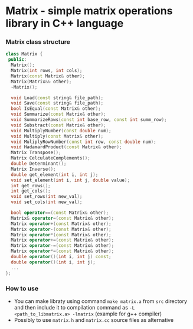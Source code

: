 # Matrix - simple matrix operations library in C++ language

### Matrix class structure

```c++
class Matrix {
 public:
  Matrix();
  Matrix(int rows, int cols);
  Matrix(const Matrix& other);
  Matrix(Matrix&& other);
  ~Matrix();

  void Load(const string& file_path);
  void Save(const string& file_path);
  bool IsEqual(const Matrix& other);
  void Summarize(const Matrix& other);
  void SummarizeRows(const int base_row, const int summ_row);
  void Substract(const Matrix& other);
  void MultiplyNumber(const double num);
  void Multiply(const Matrix& other);
  void MuliplyRowNumber(const int row, const double num);
  void HadamardProduct(const Matrix& other);
  Matrix Transpose();
  Matrix CelculateComplements();
  double Determinant();
  Matrix Inverse();
  double get_element(int i, int j);
  void set_element(int i, int j, double value);
  int get_rows();
  int get_cols();
  void set_rows(int new_val);
  void set_cols(int new_val);

  bool operator==(const Matrix& other);
  Matrix& operator=(const Matrix& other);
  Matrix operator+(const Matrix& other);
  Matrix operator-(const Matrix& other);
  Matrix operator*(const Matrix& other);
  Matrix operator+=(const Matrix& other);
  Matrix operator-=(const Matrix& other);
  Matrix operator*=(const Matrix& other);
  double operator()(int i, int j) const;
  double operator()(int i, int j);
  ...
};
```

### How to use
- You can make libraty using command `make matrix.a` from `src` directory and then include it to compilation command as `-L <path_to_libmatrix.a> -lmatrix` (example for g++ compiler)
- Possibly to use `matrix.h` and `matrix.cc` source files as alternative
